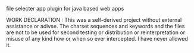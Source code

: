 file selecter app plugin for java based web apps 

WORK DECLARATION : This was a self-derived project without external assistance or adivse. The charset sequences and keywords and the files are not to be used for second testing or distribution or reinterpretation or misuse of any kind how or when so ever intercepted. I have never allowed it.
